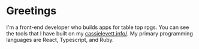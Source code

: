 # Greetings

I'm a front-end developer who builds apps for table top rpgs. You can see the tools that I have built on my [cassielevett.info/](http://cassielevett.info/). My primary programming languages are React, Typescript, and Ruby.
